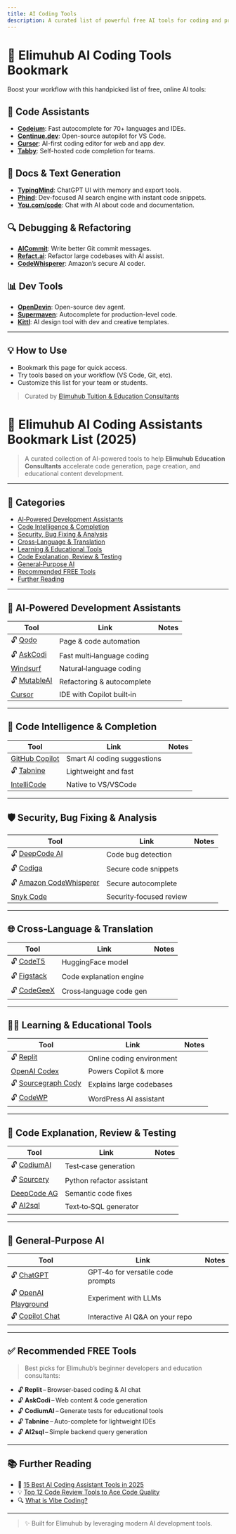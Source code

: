 ```yaml
---
title: AI Coding Tools
description: A curated list of powerful free AI tools for coding and productivity.
---
```


# 🧠 Elimuhub AI Coding Tools Bookmark

Boost your workflow with this handpicked list of free, online AI tools:

## 🔧 Code Assistants

- [**Codeium**](https://codeium.com): Fast autocomplete for 70+ languages and IDEs.
- [**Continue.dev**](https://continue.dev): Open-source autopilot for VS Code.
- [**Cursor**](https://www.cursor.sh): AI-first coding editor for web and app dev.
- [**Tabby**](https://tabby.tabbyml.com): Self-hosted code completion for teams.

## 📄 Docs & Text Generation

- [**TypingMind**](https://www.typingmind.com): ChatGPT UI with memory and export tools.
- [**Phind**](https://www.phind.com): Dev-focused AI search engine with instant code snippets.
- [**You.com/code**](https://you.com/code): Chat with AI about code and documentation.

## 🔍 Debugging & Refactoring

- [**AICommit**](https://aicommit.dev): Write better Git commit messages.
- [**Refact.ai**](https://refact.ai): Refactor large codebases with AI assist.
- [**CodeWhisperer**](https://aws.amazon.com/codewhisperer): Amazon’s secure AI coder.

## 📊 Dev Tools

- [**OpenDevin**](https://github.com/OpenDevin/OpenDevin): Open-source dev agent.
- [**Supermaven**](https://supermaven.com): Autocomplete for production-level code.
- [**Kittl**](https://www.kittl.com): AI design tool with dev and creative templates.

---

## 💡 How to Use

- Bookmark this page for quick access.
- Try tools based on your workflow (VS Code, Git, etc).
- Customize this list for your team or students.

> Curated by [Elimuhub Tuition & Education Consultants](https://elimuhubconsultants.blogspot.com)
# 🚀 Elimuhub AI Coding Assistants Bookmark List (2025)

> A curated collection of AI-powered tools to help **Elimuhub Education Consultants** accelerate code generation, page creation, and educational content development.

---

## 📌 Categories

- [AI‑Powered Development Assistants](#-ai‑powered-development-assistants)
- [Code Intelligence & Completion](#-code-intelligence--completion)
- [Security, Bug Fixing & Analysis](#-security-bug-fixing--analysis)
- [Cross‑Language & Translation](#-cross-language--translation)
- [Learning & Educational Tools](#-learning--educational-tools)
- [Code Explanation, Review & Testing](#-code-explanation-review--testing)
- [General‑Purpose AI](#-general-purpose-ai)
- [Recommended FREE Tools](#-recommended-free-tools)
- [Further Reading](#-further-reading)

---

## 🔧 AI‑Powered Development Assistants

| Tool | Link | Notes |
|------|------|-------|
| 🔓 [Qodo](https://qodo.dev/) | Page & code automation |
| 🔓 [AskCodi](https://askcodi.com/) | Fast multi‑language coding |
| [Windsurf](https://windsurf.ai/) | Natural‑language coding |
| 🔓 [MutableAI](https://mutable.ai/) | Refactoring & autocomplete |
| [Cursor](https://www.cursor.so/) | IDE with Copilot built‑in |

---

## 🤖 Code Intelligence & Completion

| Tool | Link | Notes |
|------|------|-------|
| [GitHub Copilot](https://github.com/features/copilot) | Smart AI coding suggestions |
| 🔓 [Tabnine](https://www.tabnine.com/) | Lightweight and fast |
| [IntelliCode](https://visualstudio.microsoft.com/services/intellicode/) | Native to VS/VSCode |

---

## 🛡️ Security, Bug Fixing & Analysis

| Tool | Link | Notes |
|------|------|-------|
| 🔓 [DeepCode AI](https://www.deepcode.ai/) | Code bug detection |
| 🔓 [Codiga](https://www.codiga.io/) | Secure code snippets |
| 🔓 [Amazon CodeWhisperer](https://aws.amazon.com/codewhisperer/) | Secure autocomplete |
| [Snyk Code](https://snyk.io/product/snyk-code/) | Security‑focused review |

---

## 🌐 Cross‑Language & Translation

| Tool | Link | Notes |
|------|------|-------|
| 🔓 [CodeT5](https://huggingface.co/Salesforce/codet5-base) | HuggingFace model |
| 🔓 [Figstack](https://figstack.com/) | Code explanation engine |
| 🔓 [CodeGeeX](https://codegeex.cn/) | Cross‑language code gen |

---

## 🧑‍🏫 Learning & Educational Tools

| Tool | Link | Notes |
|------|------|-------|
| 🔓 [Replit](https://replit.com/) | Online coding environment |
| [OpenAI Codex](https://openai.com/blog/openai-codex) | Powers Copilot & more |
| 🔓 [Sourcegraph Cody](https://sourcegraph.com/cody) | Explains large codebases |
| 🔓 [CodeWP](https://codewp.ai/) | WordPress AI assistant |

---

## 🧠 Code Explanation, Review & Testing

| Tool | Link | Notes |
|------|------|-------|
| 🔓 [CodiumAI](https://www.codium.ai/) | Test‑case generation |
| 🔓 [Sourcery](https://sourcery.ai/) | Python refactor assistant |
| [DeepCode AG](https://www.deepcode.ai/) | Semantic code fixes |
| 🔓 [AI2sql](https://www.ai2sql.io/) | Text‑to‑SQL generator |

---

## 💬 General‑Purpose AI

| Tool | Link | Notes |
|------|------|-------|
| 🔓 [ChatGPT](https://chat.openai.com/) | GPT‑4o for versatile code prompts |
| 🔓 [OpenAI Playground](https://platform.openai.com/playground) | Experiment with LLMs |
| 🔓 [Copilot Chat](https://github.com/features/preview/copilot-x) | Interactive AI Q&A on your repo |

---

## ✅ Recommended FREE Tools

> Best picks for Elimuhub’s beginner developers and education consultants:

- 🔓 **Replit** – Browser‑based coding & AI chat  
- 🔓 **AskCodi** – Web content & code generation  
- 🔓 **CodiumAI** – Generate tests for educational tools  
- 🔓 **Tabnine** – Auto-complete for lightweight IDEs  
- 🔓 **AI2sql** – Simple backend query generation  

---

## 📚 Further Reading

- 📘 [15 Best AI Coding Assistant Tools in 2025](https://www.analyticsvidhya.com/blog/2025/01/15-best-ai-coding-assistant-tools-in-2025/)  
- 💡 [Top 12 Code Review Tools to Ace Code Quality](https://www.softwaretestinghelp.com/code-review-tools/)  
- 🔍 [What is Vibe Coding?](https://dev.to/what-is-vibe-coding-and-why-it-matters-2025)

---

> ✨ Built for Elimuhub by leveraging modern AI development tools.
